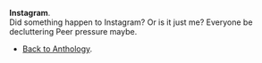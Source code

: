**Instagram**.  
Did something happen to Instagram?
Or is it just me?
Everyone be decluttering
Peer pressure maybe.  

- <a href="https://kushalsamant.github.io/anthology.html">Back to Anthology</a>.  
